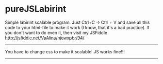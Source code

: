# pureJSLabirint
Simple labirint scalable program. Just Ctrl+C => Ctrl + V and save all this code to your html-file to make it work (I know, that it's a bad practice). If you don't want to do even it, then visit my JSFiddle http://jsfiddle.net/VaAlina/njowxpbr/94/

****************************************
You have to change css to make it scalable! JS works fine!!!
****************************************
